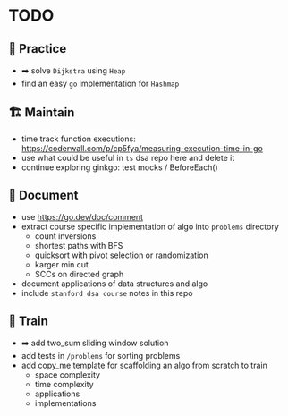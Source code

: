 # TODO

## 💪 Practice
- ➡️ solve `Dijkstra` using `Heap`
- find an easy `go` implementation for `Hashmap`

## 🏗️ Maintain
- time track function executions: https://coderwall.com/p/cp5fya/measuring-execution-time-in-go
- use what could be useful in `ts` dsa repo here and delete it
- continue exploring ginkgo: test mocks / BeforeEach()

## 📔 Document
- use https://go.dev/doc/comment
- extract course specific implementation of algo into `problems` directory
    - count inversions
    - shortest paths with BFS
    - quicksort with pivot selection or randomization
    - karger min cut
    - SCCs on directed graph
- document applications of data structures and algo
- include `stanford dsa course` notes in this repo

## 🧗 Train
- ➡️ add two_sum sliding window solution
- add tests in `/problems` for sorting problems
- add copy_me template for scaffolding an algo from scratch to train
    - space complexity
    - time complexity
    - applications
    - implementations
